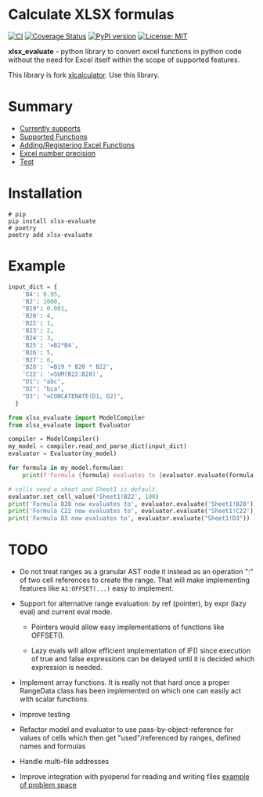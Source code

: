 # Calculate XLSX formulas

[![CI](https://github.com/devind-team/xlsx_evaluate/workflows/Release/badge.svg)](https://github.com/devind-team/devind-django-dictionaries/actions)
[![Coverage Status](https://coveralls.io/repos/github/devind-team/xlsx_evaluate/badge.svg?branch=main)](https://coveralls.io/github/devind-team/devind-django-dictionaries?branch=main)
[![PyPI version](https://badge.fury.io/py/xlsx-evaluate.svg)](https://badge.fury.io/py/xlsx_evaluate)
[![License: MIT](https://img.shields.io/badge/License-MIT-success.svg)](https://opensource.org/licenses/MIT)

**xlsx_evaluate** - python library to convert excel functions in python code without the need for Excel itself within the scope of supported features.

This library is fork [xlcalculator](https://github.com/bradbase/xlcalculator). Use this library.

# Summary

- [Currently supports](docs/support.rst)
- [Supported Functions](docs/support_functions.rst)
- [Adding/Registering Excel Functions](docs/support_functions.rst)
- [Excel number precision](docs/number_precision.rst)
- [Test](docs/test.rst)

# Installation

```shell
# pip
pip install xlsx-evaluate
# poetry
poetry add xlsx-evaluate
```


# Example

```python
input_dict = {
    'B4': 0.95,
    'B2': 1000,
    "B19": 0.001,
    'B20': 4,
    'B22': 1,
    'B23': 2,
    'B24': 3,
    'B25': '=B2*B4',
    'B26': 5,
    'B27': 6,
    'B28': '=B19 * B20 * B22',
    'C22': '=SUM(B22:B28)',
    "D1": "abc",
    "D2": "bca",
    "D3": "=CONCATENATE(D1, D2)",
  }

from xlsx_evaluate import ModelCompiler
from xlsx_evaluate import Evaluator

compiler = ModelCompiler()
my_model = compiler.read_and_parse_dict(input_dict)
evaluator = Evaluator(my_model)

for formula in my_model.formulae:
    print(f'Formula {formula} evaluates to {evaluator.evaluate(formula)}')

# cells need a sheet and Sheet1 is default.
evaluator.set_cell_value('Sheet1!B22', 100)
print('Formula B28 now evaluates to', evaluator.evaluate('Sheet1!B28'))
print('Formula C22 now evaluates to', evaluator.evaluate('Sheet1!C22'))
print('Formula D3 now evaluates to', evaluator.evaluate("Sheet1!D3"))
```

# TODO

- Do not treat ranges as a granular AST node it instead as an operation ":" of
  two cell references to create the range. That will make implementing
  features like ``A1:OFFSET(...)`` easy to implement.

- Support for alternative range evaluation: by ref (pointer), by expr (lazy
  eval) and current eval mode.

    * Pointers would allow easy implementations of functions like OFFSET().

    * Lazy evals will allow efficient implementation of IF() since execution
      of true and false expressions can be delayed until it is decided which
      expression is needed.

- Implement array functions. It is really not that hard once a proper
  RangeData class has been implemented on which one can easily act with scalar
  functions.

- Improve testing

- Refactor model and evaluator to use pass-by-object-reference for values of
  cells which then get "used"/referenced by ranges, defined names and formulas

- Handle multi-file addresses

- Improve integration with pyopenxl for reading and writing files [example of
  problem space](https://stackoverflow.com/questions/40248564/pre-calculate-excel-formulas-when-exporting-data-with-python)
